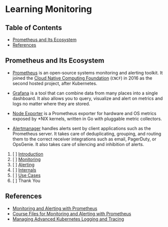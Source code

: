 # Learning Monitoring

## Table of Contents

<!-- START doctoc generated TOC please keep comment here to allow auto update -->
<!-- DON'T EDIT THIS SECTION, INSTEAD RE-RUN doctoc TO UPDATE -->

- [Prometheus and Its Ecosystem](#prometheus-and-its-ecosystem)
- [References](#references)

<!-- END doctoc generated TOC please keep comment here to allow auto update -->

## Prometheus and Its Ecosystem

- [Prometheus](https://prometheus.io/)
  is an open-source systems monitoring and alerting toolkit.
  It joined the [Cloud Native Computing Foundation](https://www.cncf.io/) (`CNCF`)
  in 2016 as the second hosted project, after Kubernetes.

- [Grafana](https://grafana.com/)
  is a tool that can combine data from many places into a single dashboard.
  It also allows you to query, visualize and alert on metrics and logs no matter where they are stored.

- [Node Exporter](https://github.com/prometheus/node_exporter)
  is a Prometheus exporter for hardware and OS metrics exposed by \*NIX kernels,
  written in Go with pluggable metric collectors.

- [Alertmanager](https://github.com/prometheus/alertmanager)
  handles alerts sent by client applications such as the Prometheus server.
  It takes care of deduplicating, grouping, and routing them
  to the correct receiver integrations such as email, PagerDuty, or OpsGenie.
  It also takes care of silencing and inhibition of alerts.

1. [ ] [Introduction](prometheus-introduction/README.md)
1. [ ] [Monitoring](prometheus-monitoring/README.md)
1. [ ] [Alerting](prometheus-alerting/README.md)
1. [ ] [Internals](prometheus-internals/README.md)
1. [ ] [Use Cases](prometheus-use-cases/README.md)
1. [ ] Thank You

## References

- [Monitoring and Alerting with Prometheus](https://www.udemy.com/course/monitoring-and-alerting-with-prometheus)
- [Course Files for Monitoring and Alerting with Prometheus](https://github.com/in4it/prometheus-course)
- [Managing Advanced Kubernetes Logging and Tracing](https://app.pluralsight.com/library/courses/managing-advanced-kubernetes-logging-tracing/table-of-contents)
